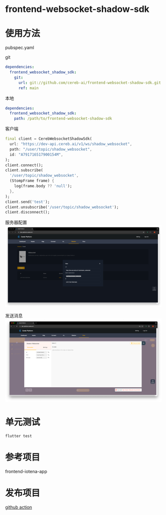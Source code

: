 # frontend-websocket-shadow-sdk

# 使用方法

pubspec.yaml

git

```yaml
dependencies:
  frontend_websocket_shadow_sdk:
    git:
      url: git://github.com/cereb-ai/frontend-websocket-shadow-sdk.git
      ref: main
```

本地

```yaml
dependencies:
  frontend_websocket_shadow_sdk:
    path: /path/to/frontend-websocket-shadow-sdk
```

客户端

```dart
final client = CerebWebsocketShadowSdk(
  url: "https://dev-api.cereb.ai/v1/ws/shadow_websocket",
  path: "/user/topic/shadow_websocket",
  id: "A791716517900154M",
);
client.connect();
client.subscribe(
  '/user/topic/shadow_websocket',
  (StompFrame frame) {
    log(frame.body ?? 'null');
  },
);
client.send('test');
client.unsubscribe('/user/topic/shadow_websocket');
client.disconnect();
```

服务器配置
![websocket](./server-config.png)

发送消息
![send message](./send-message.png)

# 单元测试

```shell
flutter test
```

# 参考项目

frontend-iotena-app

# 发布项目

[github action](https://dart.dev/tools/pub/automated-publishing)
